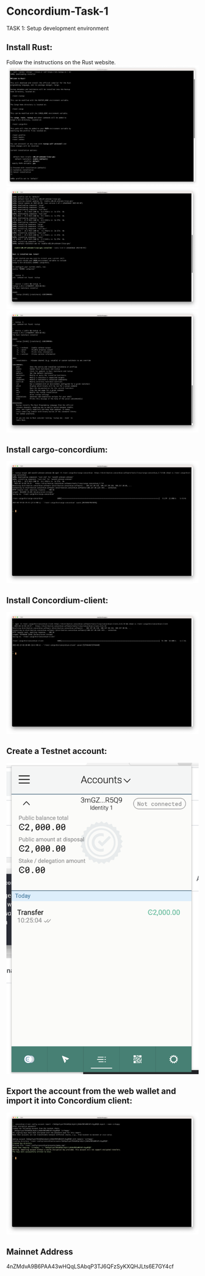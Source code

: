 # Concordium-Task-1
TASK 1: Setup development environment
## Install Rust: 
Follow the instructions on the Rust website.
![1.png](1.png)![2.png](2.png)![3.png](3.png)
## Install cargo-concordium: 
![4.png](4.png)
## Install Concordium-client: 
![5.png](5.png)
## Create a Testnet account: 
![6.png](6.png)
## Export the account from the web wallet and import it into Concordium client: 
![7.png](7.png)
## Mainnet Address 
4nZMdvA9B6PAA43wHQqLSAbqP3TJ6QFzSyKXQHJLts6E7GY4cf
